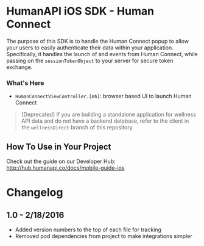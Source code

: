 # HumanAPI iOS SDK - Human Connect

The purpose of this SDK is to handle the Human Connect popup to allow your users to easily authenticate their data within your application. Specifically, it handles the launch of and events from Human Connect, while passing on the `sessionTokenObject` to your server for secure token exchange.

### What's Here
- `HumanConnectViewController.[mh]`: browser based UI to launch Human Connect

>[Deprecated] If you are building a standalone application for wellness API data and do not have a backend database, refer to the client in the `wellnessDirect` branch of this repository.

## How To Use in Your Project

Check out the guide on our Developer Hub: http://hub.humanapi.co/docs/mobile-guide-ios


# Changelog

## 1.0 - 2/18/2016
* Added version numbers to the top of each file for tracking
* Removed pod dependencies from project to make integrations simpler

